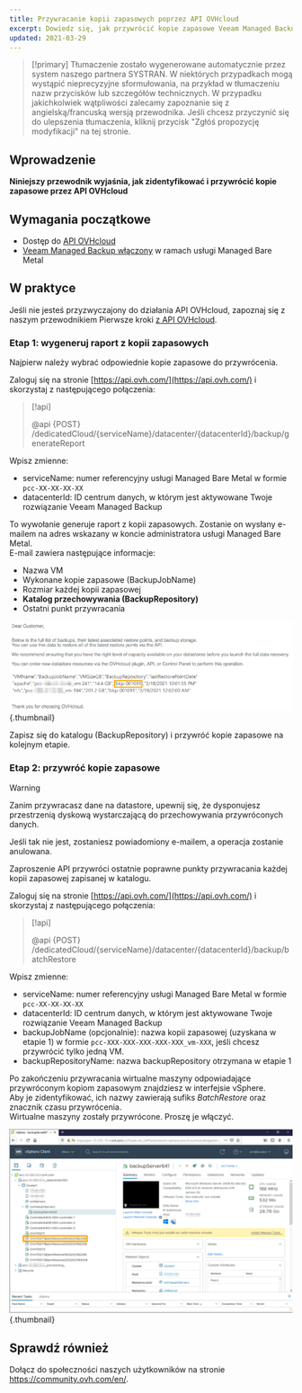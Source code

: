 ```yaml
---
title: Przywracanie kopii zapasowych poprzez API OVHcloud
excerpt: Dowiedz się, jak przywrócić kopie zapasowe Veeam Managed Backup za pośrednictwem API OVHcloud
updated: 2021-03-29
---
```


> [!primary]
> Tłumaczenie zostało wygenerowane automatycznie przez system naszego partnera SYSTRAN. W niektórych przypadkach mogą wystąpić nieprecyzyjne sformułowania, na przykład w tłumaczeniu nazw przycisków lub szczegółów technicznych. W przypadku jakichkolwiek wątpliwości zalecamy zapoznanie się z angielską/francuską wersją przewodnika. Jeśli chcesz przyczynić się do ulepszenia tłumaczenia, kliknij przycisk "Zgłóś propozycję modyfikacji" na tej stronie.
> 

## Wprowadzenie

**Niniejszy przewodnik wyjaśnia, jak zidentyfikować i przywrócić kopie zapasowe przez API OVHcloud**

## Wymagania początkowe

- Dostęp do [API OVHcloud](https://api.ovh.com/)
- [Veeam Managed Backup włączony](/pages/bare_metal_cloud/managed_bare_metal/veeam_backup_as_a_service) w ramach usługi Managed Bare Metal

## W praktyce

Jeśli nie jesteś przyzwyczajony do działania API OVHcloud, zapoznaj się z naszym przewodnikiem Pierwsze kroki [z API OVHcloud](/pages/manage_and_operate/api/first-steps).

### Etap 1: wygeneruj raport z kopii zapasowych

Najpierw należy wybrać odpowiednie kopie zapasowe do przywrócenia.

Zaloguj się na stronie [https://api.ovh.com/](https://api.ovh.com/) i skorzystaj z następującego połączenia:

> [!api]
>
> @api {POST} /dedicatedCloud/{serviceName}/datacenter/{datacenterId}/backup/generateReport

Wpisz zmienne:

- serviceName: numer referencyjny usługi Managed Bare Metal w formie `pcc-XX-XX-XX-XX`
- datacenterId: ID centrum danych, w którym jest aktywowane Twoje rozwiązanie Veeam Managed Backup

To wywołanie generuje raport z kopii zapasowych. Zostanie on wysłany e-mailem na adres wskazany w koncie administratora usługi Managed Bare Metal.
<br>E-mail zawiera następujące informacje:

- Nazwa VM
- Wykonane kopie zapasowe (BackupJobName)
- Rozmiar każdej kopii zapasowej
- **Katalog przechowywania (BackupRepository)**
- Ostatni punkt przywracania

![email](images/backup-report-email2.png){.thumbnail}

Zapisz się do katalogu (BackupRepository) i przywróć kopie zapasowe na kolejnym etapie.

### Etap 2: przywróć kopie zapasowe

> [!warning]
>
> Zanim przywracasz dane na datastore, upewnij się, że dysponujesz przestrzenią dyskową wystarczającą do przechowywania przywróconych danych.
>
> Jeśli tak nie jest, zostaniesz powiadomiony e-mailem, a operacja zostanie anulowana.

Zaproszenie API przywróci ostatnie poprawne punkty przywracania każdej kopii zapasowej zapisanej w katalogu.

Zaloguj się na stronie [https://api.ovh.com/](https://api.ovh.com/) i skorzystaj z następującego połączenia:

> [!api]
>
> @api {POST} /dedicatedCloud/{serviceName}/datacenter/{datacenterId}/backup/batchRestore
>

Wpisz zmienne:

- serviceName: numer referencyjny usługi Managed Bare Metal w formie `pcc-XX-XX-XX-XX`
- datacenterId: ID centrum danych, w którym jest aktywowane Twoje rozwiązanie Veeam Managed Backup
- backupJobName (opcjonalnie): nazwa kopii zapasowej (uzyskana w etapie 1) w formie `pcc-XXX-XXX-XXX-XXX-XXX_vm-XXX`, jeśli chcesz przywrócić tylko jedną VM.
- backupRepositoryName: nazwa backupRepository otrzymana w etapie 1

Po zakończeniu przywracania wirtualne maszyny odpowiadające przywróconym kopiom zapasowym znajdziesz w interfejsie vSphere.
<br>Aby je zidentyfikować, ich nazwy zawierają sufiks *BatchRestore* oraz znacznik czasu przywrócenia.
<br>Wirtualne maszyny zostały przywrócone. Proszę je włączyć.

![vSphere](images/vcenter2.png){.thumbnail}

## Sprawdź również

Dołącz do społeczności naszych użytkowników na stronie <https://community.ovh.com/en/>.
